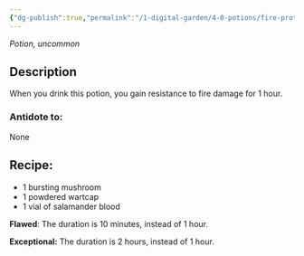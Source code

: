 ```yaml
---
{"dg-publish":true,"permalink":"/1-digital-garden/4-0-potions/fire-protection-potion-4th/"}
---
```


*Potion, uncommon* 

## Description

When you drink this potion, you gain resistance to fire damage for 1 hour.

### Antidote to: 
None

## Recipe:

* 1 bursting mushroom
* 1 powdered wartcap
* 1 vial of salamander blood

**Flawed**:
The duration is 10 minutes, instead of 1 hour.

**Exceptional:** 
The duration is 2 hours, instead of 1 hour.